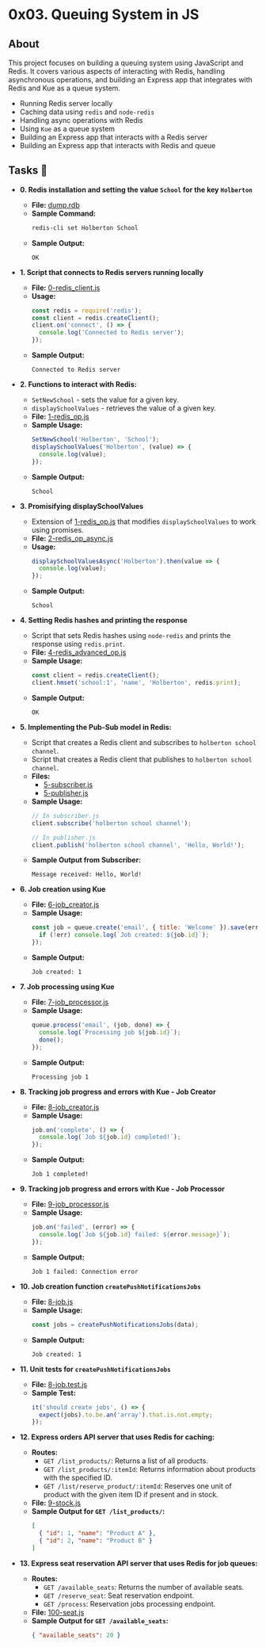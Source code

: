 # 0x03. Queuing System in JS

## About
This project focuses on building a queuing system using JavaScript and Redis. It covers various aspects of interacting with Redis, handling asynchronous operations, and building an Express app that integrates with Redis and Kue as a queue system.

- Running Redis server locally
- Caching data using `redis` and `node-redis`
- Handling async operations with Redis
- Using `Kue` as a queue system
- Building an Express app that interacts with a Redis server
- Building an Express app that interacts with Redis and queue

## Tasks :page_with_curl:

* **0. Redis installation and setting the value `School` for the key `Holberton`**
  * **File:** [dump.rdb](dump.rdb)
  * **Sample Command:**
    ```bash
    redis-cli set Holberton School
    ```
  * **Sample Output:**
    ```plaintext
    OK
    ```

* **1. Script that connects to Redis servers running locally**
  * **File:** [0-redis_client.js](0-redis_client.js)
  * **Usage:**
    ```javascript
    const redis = require('redis');
    const client = redis.createClient();
    client.on('connect', () => {
      console.log('Connected to Redis server');
    });
    ```
  * **Sample Output:**
    ```plaintext
    Connected to Redis server
    ```

* **2. Functions to interact with Redis:**
  * `SetNewSchool` - sets the value for a given key.
  * `displaySchoolValues` - retrieves the value of a given key.
  * **File:** [1-redis_op.js](1-redis_op.js)
  * **Sample Usage:**
    ```javascript
    SetNewSchool('Holberton', 'School');
    displaySchoolValues('Holberton', (value) => {
      console.log(value);
    });
    ```
  * **Sample Output:**
    ```plaintext
    School
    ```

* **3. Promisifying displaySchoolValues**
  * Extension of [1-redis_op.js](1-redis_op.js) that modifies `displaySchoolValues` to work using promises.
  * **File:** [2-redis_op_async.js](2-redis_op_async.js)
  * **Usage:**
    ```javascript
    displaySchoolValuesAsync('Holberton').then(value => {
      console.log(value);
    });
    ```
  * **Sample Output:**
    ```plaintext
    School
    ```

* **4. Setting Redis hashes and printing the response**
  * Script that sets Redis hashes using `node-redis` and prints the response using `redis.print`.
  * **File:** [4-redis_advanced_op.js](4-redis_advanced_op.js)
  * **Sample Usage:**
    ```javascript
    const client = redis.createClient();
    client.hmset('school:1', 'name', 'Holberton', redis.print);
    ```
  * **Sample Output:**
    ```plaintext
    OK
    ```

* **5. Implementing the Pub-Sub model in Redis:**
  * Script that creates a Redis client and subscribes to `holberton school channel`.
  * Script that creates a Redis client that publishes to `holberton school channel`.
  * **Files:**
    - [5-subscriber.js](5-subscriber.js)
    - [5-publisher.js](5-publisher.js)
  * **Sample Usage:**
    ```javascript
    // In subscriber.js
    client.subscribe('holberton school channel');

    // In publisher.js
    client.publish('holberton school channel', 'Hello, World!');
    ```
  * **Sample Output from Subscriber:**
    ```plaintext
    Message received: Hello, World!
    ```

* **6. Job creation using Kue**
  * **File:** [6-job_creator.js](6-job_creator.js)
  * **Sample Usage:**
    ```javascript
    const job = queue.create('email', { title: 'Welcome' }).save(err => {
      if (!err) console.log(`Job created: ${job.id}`);
    });
    ```
  * **Sample Output:**
    ```plaintext
    Job created: 1
    ```

* **7. Job processing using Kue**
  * **File:** [7-job_processor.js](7-job_processor.js)
  * **Sample Usage:**
    ```javascript
    queue.process('email', (job, done) => {
      console.log(`Processing job ${job.id}`);
      done();
    });
    ```
  * **Sample Output:**
    ```plaintext
    Processing job 1
    ```

* **8. Tracking job progress and errors with Kue - Job Creator**
  * **File:** [8-job_creator.js](8-job_creator.js)
  * **Sample Usage:**
    ```javascript
    job.on('complete', () => {
      console.log(`Job ${job.id} completed!`);
    });
    ```
  * **Sample Output:**
    ```plaintext
    Job 1 completed!
    ```

* **9. Tracking job progress and errors with Kue - Job Processor**
  * **File:** [9-job_processor.js](9-job_processor.js)
  * **Sample Usage:**
    ```javascript
    job.on('failed', (error) => {
      console.log(`Job ${job.id} failed: ${error.message}`);
    });
    ```
  * **Sample Output:**
    ```plaintext
    Job 1 failed: Connection error
    ```

* **10. Job creation function `createPushNotificationsJobs`**
  * **File:** [8-job.js](8-job.js)
  * **Sample Usage:**
    ```javascript
    const jobs = createPushNotificationsJobs(data);
    ```
  * **Sample Output:**
    ```plaintext
    Job created: 1
    ```

* **11. Unit tests for `createPushNotificationsJobs`**
  * **File:** [8-job.test.js](8-job.test.js)
  * **Sample Test:**
    ```javascript
    it('should create jobs', () => {
      expect(jobs).to.be.an('array').that.is.not.empty;
    });
    ```

* **12. Express orders API server that uses Redis for caching:**
  * **Routes:**
    - `GET /list_products/`: Returns a list of all products.
    - `GET /list_products/:itemId`: Returns information about products with the specified ID.
    - `GET /list/reserve_product/:itemId`: Reserves one unit of product with the given item ID if present and in stock.
  * **File:** [9-stock.js](9-stock.js)
  * **Sample Output for `GET /list_products/`:**
    ```json
    [
      { "id": 1, "name": "Product A" },
      { "id": 2, "name": "Product B" }
    ]
    ```

* **13. Express seat reservation API server that uses Redis for job queues:**
  * **Routes:**
    - `GET /available_seats`: Returns the number of available seats.
    - `GET /reserve_seat`: Seat reservation endpoint.
    - `GET /process`: Reservation jobs processing endpoint.
  * **File:** [100-seat.js](100-seat.js)
  * **Sample Output for `GET /available_seats`:**
    ```json
    { "available_seats": 20 }
    ```
